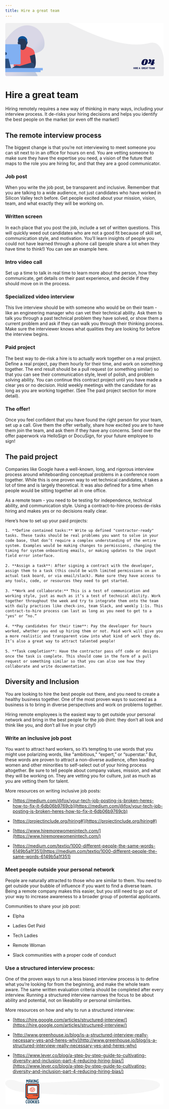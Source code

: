 ```yaml
---
title: Hire a great team
---
```


![Hire a great team](./assets/header-illustrations/4.png)

# Hire a great team

Hiring remotely requires a new way of thinking in many ways, including your interview process. It de-risks your hiring decisions and helps you identify the best people on the market (or even off the market!)

## The remote interview process

The biggest change is that you’re not interviewing to meet someone you can sit next to in an office for hours on end. You are vetting someone to make sure they have the expertise you need, a vision of the future that maps to the role you are hiring for, and that they are a good communicator.

### Job post

When you write the job post, be transparent and inclusive. Remember that you are talking to a wide audience, not just candidates who have worked in Silicon Valley tech before. Get people excited about your mission, vision, team, and what exactly they will be working on.

### Written screen

In each place that you post the job, include a set of written questions. This will quickly weed out candidates who are not a good fit because of skill set, communication style, and motivation. You’ll learn insights of people you could not have learned through a phone call (people share a lot when they have time to think!) You can see an example here.

### Intro video call

Set up a time to talk in real time to learn more about the person, how they communicate, get details on their past experience, and decide if they should move on in the process.

### Specialized video interview

This live interview should be with someone who would be on their team - like an engineering manager who can vet their technical ability. Ask them to talk you through a past technical problem they have solved, or show them a current problem and ask if they can walk you through their thinking process. Make sure the interviewer knows what qualities they are looking for before the interview begins.

### Paid project

The best way to de-risk a hire is to actually work together on a real project. Define a real project, pay them hourly for their time, and work on something together. The end result should be a pull request (or something similar) so that you can see their communication style, level of polish, and problem solving ability. You can continue this contract project until you have made a clear yes or no decision. Hold weekly meetings with the candidate for as long as you are working together. (See The paid project section for more detail).

### The offer!

Once you feel confident that you have found the right person for your team, set up a call. Give them the offer verbally, share how excited you are to have them join the team, and ask them if they have any concerns. Send over the offer paperwork via HelloSign or DocuSign, for your future employee to sign!

## The paid project

Companies like Google have a well-known, long, and rigorous interview process around whiteboarding conceptual problems in a conference room together. While this is one proven way to vet technical candidates, it takes a lot of time and is largely theoretical. It was also defined for a time when people would be sitting together all in one office.

As a remote team - you need to be testing for independence, technical ability, and communication style. Using a contract-to-hire process de-risks hiring and makes yes or no decisions really clear.

Here’s how to set up your paid projects:

    1. **Define contained tasks:** Write up defined "contractor-ready" tasks. These tasks should be real problems you want to solve in your code base, that don’t require a complex understanding of the entire system. Examples would be making changes to permissions, changing the timing for system onboarding emails, or making updates to the input field error interface.

    2. **Assign a task**: After signing a contract with the developer, assign them to a task (this could be with limited permissions on an actual task board, or via email/slack). Make sure they have access to any tools, code, or resources they need to get started.

    3. **Work and collaborate:** This is a test of communication and working style, just as much as it’s a test of technical ability. Work together throughout the week and try to integrate them onto the team with daily practices like check-ins, team Slack, and weekly 1:1s. This contract-to-hire process can last as long as you need to get to a "yes" or “no.”

    4. **Pay candidates for their time**: Pay the developer for hours worked, whether you end up hiring them or not. Paid work will give you a more realistic and transparent view into what kind of work they do. It’s also a great way to attract talented people!

    5. **Task completion**: Have the contractor pass off code or designs once the task is complete. This should come in the form of a pull request or something similar so that you can also see how they collaborate and write documentation.

## Diversity and Inclusion

You are looking to hire the best people out there, and you need to create a healthy business together. One of the most proven ways to succeed as a business is to bring in diverse perspectives and work on problems together.

Hiring remote employees is the easiest way to get outside your personal network and bring in the best people for the job (hint: they don’t all look and think like you, and don’t all live in your city!)

### Write an inclusive job post

You want to attract hard workers, so it’s tempting to use words that you might use polarizing words, like "ambitious," “expert,” or “superstar.” But, these words are proven to attract a non-diverse audience, often leading women and other minorities to self-select out of your hiring process altogether. Be sure to tell people about company values, mission, and what they will be working on. They are vetting you for culture, just as much as you are vetting them for talent.

More resources on writing inclusive job posts:

- [https://medium.com/@fox/your-tech-job-posting-is-broken-heres-how-to-fix-it-6db06b9769cb](https://medium.com/@fox/your-tech-job-posting-is-broken-heres-how-to-fix-it-6db06b9769cb)

- [https://projectinclude.org/hiring#](https://projectinclude.org/hiring#)

- [https://www.hiremorewomenintech.com/](https://www.hiremorewomenintech.com/)

- [https://medium.com/textio/1000-different-people-the-same-words-6149b5a1f351](https://medium.com/textio/1000-different-people-the-same-words-6149b5a1f351)

### Meet people outside your personal network

People are naturally attracted to those who are similar to them. You need to get outside your bubble of influence if you want to find a diverse team. Being a remote company makes this easier, but you still need to go out of your way to increase awareness to a broader group of potential applicants.

Communities to share your job post:

- Elpha

- Ladies Get Paid

- Tech Ladies

- Remote Woman

- Slack communities with a proper code of conduct

### Use a structured interview process:

One of the proven ways to run a less biased interview process is to define what you’re looking for from the beginning, and make the whole team aware. The same written evaluation criteria should be completed after every interview. Running a structured interview narrows the focus to be about ability and potential, not on likeability or personal similarities.

More resources on how and why to run a structured interview:

- [https://hire.google.com/articles/structured-interview/](https://hire.google.com/articles/structured-interview/)

- [http://www.greenhouse.io/blog/is-a-structured-interview-really-necessary-yes-and-heres-why](http://www.greenhouse.io/blog/is-a-structured-interview-really-necessary-yes-and-heres-why)

- [https://www.lever.co/blog/a-step-by-step-guide-to-cultivating-diversity-and-inclusion-part-4-reducing-hiring-bias/](https://www.lever.co/blog/a-step-by-step-guide-to-cultivating-diversity-and-inclusion-part-4-reducing-hiring-bias/)

![The New Digital Economy](./assets/divider-illustrations/divider-8.png)